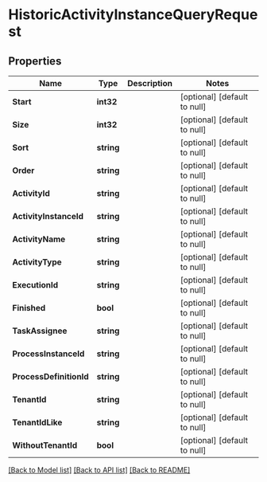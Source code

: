 # HistoricActivityInstanceQueryRequest

## Properties
Name | Type | Description | Notes
------------ | ------------- | ------------- | -------------
**Start** | **int32** |  | [optional] [default to null]
**Size** | **int32** |  | [optional] [default to null]
**Sort** | **string** |  | [optional] [default to null]
**Order** | **string** |  | [optional] [default to null]
**ActivityId** | **string** |  | [optional] [default to null]
**ActivityInstanceId** | **string** |  | [optional] [default to null]
**ActivityName** | **string** |  | [optional] [default to null]
**ActivityType** | **string** |  | [optional] [default to null]
**ExecutionId** | **string** |  | [optional] [default to null]
**Finished** | **bool** |  | [optional] [default to null]
**TaskAssignee** | **string** |  | [optional] [default to null]
**ProcessInstanceId** | **string** |  | [optional] [default to null]
**ProcessDefinitionId** | **string** |  | [optional] [default to null]
**TenantId** | **string** |  | [optional] [default to null]
**TenantIdLike** | **string** |  | [optional] [default to null]
**WithoutTenantId** | **bool** |  | [optional] [default to null]

[[Back to Model list]](../README.md#documentation-for-models) [[Back to API list]](../README.md#documentation-for-api-endpoints) [[Back to README]](../README.md)

